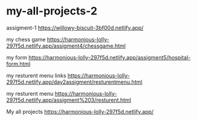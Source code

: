 # my-all-projects-2


assigment-1 https://willowy-biscuit-3bf00d.netlify.app/

my chess game  https://harmonious-lolly-297f5d.netlify.app/assigment4/chessgame.html

my form  https://harmonious-lolly-297f5d.netlify.app/assigment5/hospital-form.html

my resturent menu links https://harmonious-lolly-297f5d.netlify.app/day2assigment/resturentmenu.html

my resturent menu  https://harmonious-lolly-297f5d.netlify.app/assigment%203/resturent.html

My all projects  https://harmonious-lolly-297f5d.netlify.app/
